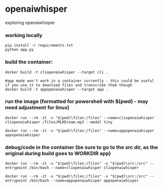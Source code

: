 # openaiwhisper

exploring openaiwhisper

### working locally
```
pip install -r requirements.txt
python app.py
```

### build the container:
```
docker build -t cliopenaiwhisper --target cli .

#app mode won't work in a container currently - this could be useful if you use it to download files and transcribe them though
docker build -t appopenaiwhisper --target app .
```

### run the image (formatted for powershell with $(pwd) - may need adjustment for linux)
```
docker run --rm -it -v "$(pwd)\files:/files" --name=cliopenaiwhisper cliopenaiwhisper /files/MLKDream.mp3 --model tiny

docker run --rm -it -v "$(pwd)\files:/files" --name=appopenaiwhisper appopenaiwhisper
```

###  debug/code in the container (be sure to go to the src dir, as the original during build goes to WORKDIR app)
```
docker run --rm -it -v "$(pwd)\files:/files" -v "$(pwd)\src:/src" --entrypoint /bin/bash --name=cliopenaiwhisper cliopenaiwhisper

docker run --rm -it -v "$(pwd)\files:/files" -v "$(pwd)\src:/src" --entrypoint /bin/bash --name=appopenaiwhisper appopenaiwhisper
```
